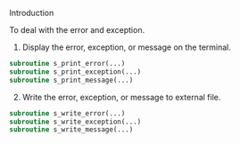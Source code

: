 Introduction

To deal with the error and exception.

1. Display the error, exception, or message on the terminal.

```fortran
subroutine s_print_error(...)
subroutine s_print_exception(...)
subroutine s_print_message(...)
```

2. Write the error, exception, or message to external file.

```fortran
subroutine s_write_error(...)
subroutine s_write_exception(...)
subroutine s_write_message(...)
```
